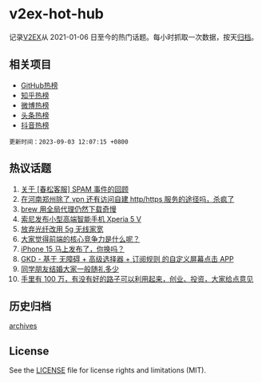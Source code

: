 # v2ex-hot-hub

 记录[V2EX](https://www.v2ex.com/)从 2021-01-06 日至今的热门话题。每小时抓取一次数据，按天[归档](archives)。
 
 ## 相关项目

- [GitHub热榜](https://github.com/lonnyzhang423/github-hot-hub)
- [知乎热榜](https://github.com/lonnyzhang423/zhihu-hot-hub)
- [微博热榜](https://github.com/lonnyzhang423/weibo-hot-hub)
- [头条热榜](https://github.com/lonnyzhang423/toutiao-hot-hub)
- [抖音热榜](https://github.com/lonnyzhang423/douyin-hot-hub)


 `更新时间：2023-09-03 12:07:15 +0800`

## 热议话题

1. [关于 [春松客服] SPAM 事件的回顾](https://www.v2ex.com/t/970315)
1. [在河南郑州除了 vpn 还有访问自建 http/https 服务的途径吗，杀疯了](https://www.v2ex.com/t/970368)
1. [brew 用全局代理仍然下载奇慢](https://www.v2ex.com/t/970344)
1. [索尼发布小型高端智能手机 Xperia 5 V](https://www.v2ex.com/t/970345)
1. [放弃光纤改用 5g 无线家宽](https://www.v2ex.com/t/970460)
1. [大家觉得前端的核心竞争力是什么呢？](https://www.v2ex.com/t/970378)
1. [iPhone 15 马上发布了，你换吗？](https://www.v2ex.com/t/970387)
1. [GKD - 基于 无障碍 + 高级选择器 + 订阅规则 的自定义屏幕点击 APP](https://www.v2ex.com/t/970406)
1. [同学朋友结婚大家一般随礼多少](https://www.v2ex.com/t/970355)
1. [手里有 100 万，有没有好的路子可以利用起来，创业、投资，大家给点意见](https://www.v2ex.com/t/970372)

## 历史归档

[archives](archives)

## License

See the [LICENSE](LICENSE) file for license rights and limitations (MIT).
